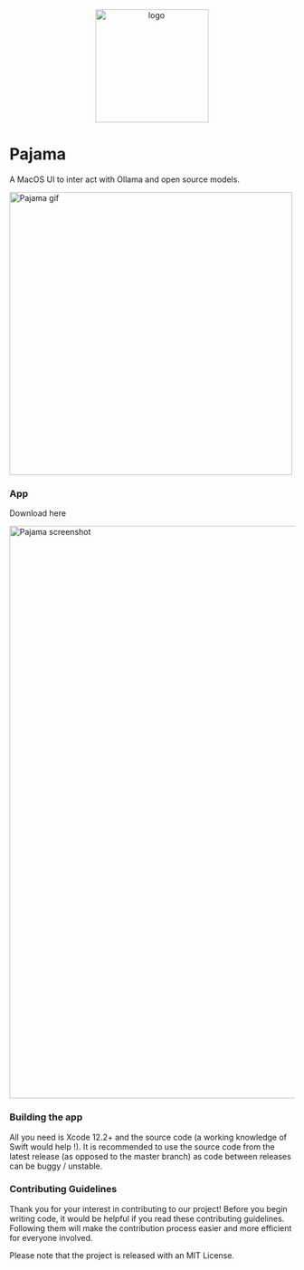 <div align="center">
  <picture>
    <source media="(prefers-color-scheme: dark)" height="200px" srcset="https://github.com/deployradiant/pajama/assets/6087389/a5501001-861e-4f6c-ac94-9785ad0916d2">
    <img alt="logo" height="200px" src="https://github.com/deployradiant/pajama/assets/6087389/a5501001-861e-4f6c-ac94-9785ad0916d2">
  </picture>
</div>

# Pajama

A MacOS UI to inter
act with Ollama and open source models.

<img width="500" style="margin-left: auto; margin-right: auto" alt="Pajama gif" src="https://github.com/deployradiant/pajama/assets/6087389/5e249ffe-200c-4db2-ab6d-7071ae752981">

### App

Download here

<img width="1012" alt="Pajama screenshot" src="https://github.com/deployradiant/pajama/assets/6087389/4e2ed383-dbe5-43c0-be48-402e447ac4cb">

### Building the app

All you need is Xcode 12.2+ and the source code (a working knowledge of Swift would help !). It is recommended to use the source code from the latest release (as opposed to the master branch) as code between releases can be buggy / unstable.

### Contributing Guidelines

Thank you for your interest in contributing to our project! Before you begin writing code, it would be helpful if you read these contributing guidelines. Following them will make the contribution process easier and more efficient for everyone involved.

Please note that the project is released with an MIT License.
